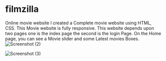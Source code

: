 # filmzilla
Online movie website
I created a Complete movie website using HTML, CSS. This Movie website is fully responsive. This website depends upon two pages one is the index page the second is the login Page. On the Home page, you can see a Movie slider and some Latest movies Boxes.
![Screenshot (2)](https://user-images.githubusercontent.com/78739340/194391996-78c8cb81-a7d9-4fd8-9f69-29c0d122880d.png)


![Screenshot (3)](https://user-images.githubusercontent.com/78739340/194391207-7c2fff5a-f058-4165-b782-f2d5df247ff3.png)
